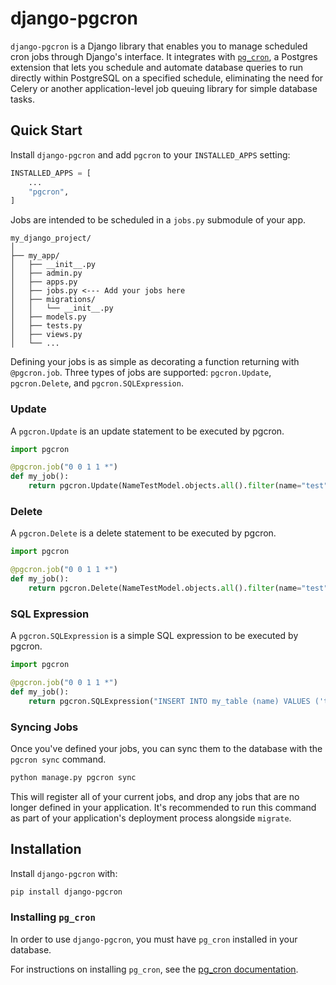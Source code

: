 # django-pgcron

`django-pgcron` is a Django library that enables you to manage scheduled cron jobs through Django's interface. It integrates with [`pg_cron`](https://github.com/citusdata/pg_cron), a Postgres extension that lets you schedule and automate database queries to run directly within PostgreSQL on a specified schedule, eliminating the need for Celery or another application-level job queuing library for simple database tasks.

 
## Quick Start

Install `django-pgcron` and add `pgcron` to your `INSTALLED_APPS` setting:

```python
INSTALLED_APPS = [
    ...
    "pgcron",
]
```

Jobs are intended to be scheduled in a `jobs.py` submodule of your app.


```
my_django_project/
│
├── my_app/
│   ├── __init__.py
│   ├── admin.py
│   ├── apps.py
│   ├── jobs.py <--- Add your jobs here
│   ├── migrations/
│   │   └── __init__.py
│   ├── models.py
│   ├── tests.py
│   ├── views.py
│   └── ...
```

Defining your jobs is as simple as decorating a function returning with `@pgcron.job`. Three types of jobs are supported: `pgcron.Update`, `pgcron.Delete`, and `pgcron.SQLExpression`.


### Update

A `pgcron.Update` is an update statement to be executed by pgcron.

```python
import pgcron

@pgcron.job("0 0 1 1 *")
def my_job():
    return pgcron.Update(NameTestModel.objects.all().filter(name="test"), name="test2")
```

### Delete

A `pgcron.Delete` is a delete statement to be executed by pgcron.

```python
import pgcron

@pgcron.job("0 0 1 1 *")
def my_job():
    return pgcron.Delete(NameTestModel.objects.all().filter(name="test"))
```

### SQL Expression

A `pgcron.SQLExpression` is a simple SQL expression to be executed by pgcron.

```python
import pgcron

@pgcron.job("0 0 1 1 *")
def my_job():
    return pgcron.SQLExpression("INSERT INTO my_table (name) VALUES ('test');")
```

### Syncing Jobs

Once you've defined your jobs, you can sync them to the database with the `pgcron sync` command.

```bash
python manage.py pgcron sync
```

This will register all of your current jobs, and drop any jobs that are no longer defined in your application. It's recommended to run this command as part of your application's deployment process alongside `migrate`.



## Installation

Install `django-pgcron` with:


```bash
pip install django-pgcron
```

### Installing `pg_cron`

In order to use `django-pgcron`, you must have `pg_cron` installed in your database.

For instructions on installing `pg_cron`, see the [pg_cron documentation](https://github.com/citusdata/pg_cron?tab=readme-ov-file#installing-pg_cron). 
